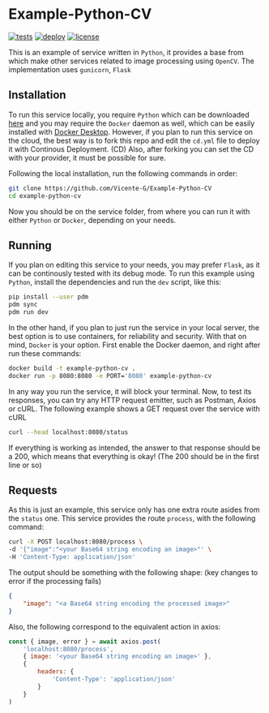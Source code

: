 # Example-Python-CV

[![tests](https://github.com/Vicente-G/Example-Python-CV/actions/workflows/ci.yml/badge.svg?event=pull_request)](https://github.com/Vicente-G/Example-Python-CV/actions/workflows/ci.yml)
[![deploy](https://github.com/Vicente-G/Example-Python-CV/actions/workflows/cd.yml/badge.svg?event=push)](https://github.com/Vicente-G/Example-Python-CV/actions/workflows/cd.yml)
[![license](https://img.shields.io/badge/license-MIT-purple.svg)](https://github.com/Vicente-G/Database-Model/blob/main/LICENSE)

This is an example of service written in `Python`, it provides a base from which make other services related to image processing using `OpenCV`. The implementation uses `gunicorn`, `Flask`

## Installation

To run this service locally, you require `Python` which can be downloaded [here](https://www.python.org/downloads/) and you may require the `Docker` daemon as well, which can be easily installed with [Docker Desktop](https://www.docker.com/products/docker-desktop/). However, if you plan to run this service on the cloud, the best way is to fork this repo and edit the `cd.yml` file to deploy it with Continous Deployment. (CD) Also, after forking you can set the CD with your provider, it must be possible for sure.

Following the local installation, run the following commands in order:

```sh
git clone https://github.com/Vicente-G/Example-Python-CV
cd example-python-cv
```

Now you should be on the service folder, from where you can run it with either `Python` or `Docker`, depending on your needs.

## Running

If you plan on editing this service to your needs, you may prefer `Flask`, as it can be continously tested with its debug mode. To run this example using `Python`, install the dependencies and run the `dev` script, like this:

```sh
pip install --user pdm
pdm sync
pdm run dev
```

In the other hand, if you plan to just run the service in your local server, the best option is to use containers, for reliability and security. With that on mind, `Docker` is your option. First enable the Docker daemon, and right after run these commands:

```sh
docker build -t example-python-cv .
docker run -p 8080:8080 -e PORT='8080' example-python-cv
```

In any way you run the service, it will block your terminal. Now, to test its responses, you can try any HTTP request emitter, such as Postman, Axios or cURL. The following example shows a GET request over the service with cURL

```sh
curl --head localhost:8080/status
```

If everything is working as intended, the answer to that response should be a 200, which means that everything is okay! (The 200 should be in the first line or so)

## Requests

As this is just an example, this service only has one extra route asides from the `status` one. This service provides the route `process`, with the following command:

```sh
curl -X POST localhost:8080/process \
-d '{"image":"<your Base64 string encoding an image>"' \
-H 'Content-Type: application/json'
```

The output should be something with the following shape: (key changes to error if the processing fails)

```json
{
    "image": "<a Base64 string encoding the processed image>"
}
```

Also, the following correspond to the equivalent action in axios:

```js
const { image, error } = await axios.post(
    'localhost:8080/process',
    { image: '<your Base64 string encoding an image>' },
    {
        headers: {
            'Content-Type': 'application/json'
        }
    }
)
```
